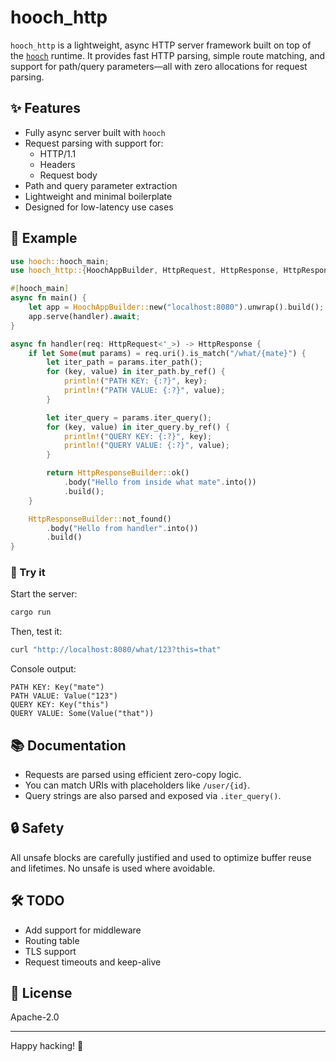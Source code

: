 # hooch_http

`hooch_http` is a lightweight, async HTTP server framework built on top of the [`hooch`](https://crates.io/crates/hooch) runtime. It provides fast HTTP parsing, simple route matching, and support for path/query parameters—all with zero allocations for request parsing.

## ✨ Features

- Fully async server built with `hooch`
- Request parsing with support for:
  - HTTP/1.1
  - Headers
  - Request body
- Path and query parameter extraction
- Lightweight and minimal boilerplate
- Designed for low-latency use cases

## 🚀 Example

```rust
use hooch::hooch_main;
use hooch_http::{HoochAppBuilder, HttpRequest, HttpResponse, HttpResponseBuilder};

#[hooch_main]
async fn main() {
    let app = HoochAppBuilder::new("localhost:8080").unwrap().build();
    app.serve(handler).await;
}

async fn handler(req: HttpRequest<'_>) -> HttpResponse {
    if let Some(mut params) = req.uri().is_match("/what/{mate}") {
        let iter_path = params.iter_path();
        for (key, value) in iter_path.by_ref() {
            println!("PATH KEY: {:?}", key);
            println!("PATH VALUE: {:?}", value);
        }

        let iter_query = params.iter_query();
        for (key, value) in iter_query.by_ref() {
            println!("QUERY KEY: {:?}", key);
            println!("QUERY VALUE: {:?}", value);
        }

        return HttpResponseBuilder::ok()
            .body("Hello from inside what mate".into())
            .build();
    }

    HttpResponseBuilder::not_found()
        .body("Hello from handler".into())
        .build()
}
```

### 🧪 Try it

Start the server:

```bash
cargo run
```

Then, test it:

```bash
curl "http://localhost:8080/what/123?this=that"
```

Console output:

```
PATH KEY: Key("mate")
PATH VALUE: Value("123")
QUERY KEY: Key("this")
QUERY VALUE: Some(Value("that"))
```

## 📚 Documentation

- Requests are parsed using efficient zero-copy logic.
- You can match URIs with placeholders like `/user/{id}`.
- Query strings are also parsed and exposed via `.iter_query()`.

## 🔒 Safety

All unsafe blocks are carefully justified and used to optimize buffer reuse and lifetimes. No unsafe is used where avoidable.

## 🛠️ TODO

- Add support for middleware
- Routing table
- TLS support
- Request timeouts and keep-alive

## 📄 License

Apache-2.0 

---

Happy hacking! 🚀
